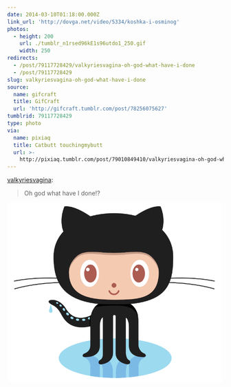 ```yaml
---
date: 2014-03-10T01:18:00.000Z
link_url: 'http://dovga.net/video/5334/koshka-i-osminog'
photos:
  - height: 200
    url: ./tumblr_n1rsed96kE1s96utdo1_250.gif
    width: 250
redirects:
  - /post/79117728429/valkyriesvagina-oh-god-what-have-i-done
  - /post/79117728429
slug: valkyriesvagina-oh-god-what-have-i-done
source:
  name: gifcraft
  title: GifCraft
  url: 'http://gifcraft.tumblr.com/post/78256075627'
tumblrid: 79117728429
type: photo
via:
  name: pixiaq
  title: Catbutt touchingmybutt
  url: >-
    http://pixiaq.tumblr.com/post/79010849410/valkyriesvagina-oh-god-what-have-i-done
---
```

<p><a class="tumblr_blog" href="http://valkyriesvagina.tumblr.com/post/78836866283/oh-god-what-have-i-done">valkyriesvagina</a>:</p>

<blockquote>
<p>Oh god what have I done!?</p>
</blockquote>

<p><img width="500" src="./Octocat.png" alt="octocat"/></p>
